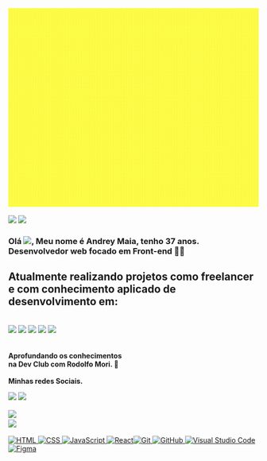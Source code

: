 <img src =https://github.com/MaiaAndrey31/DSFCSS/blob/master/img/WhatsApp-Video-2022-12-08-at-16.47.31.gif height=400px width=1210px>


![](https://img.shields.io/github/followers/MaiaAndrey31?logo=github&style=for-the-badge) ![](https://img.shields.io/github/stars/MaiaAndrey31?logo=github&style=for-the-badge)

### Olá <img src="https://raw.githubusercontent.com/kaueMarques/kaueMarques/master/hi.gif" width="30" />, Meu nome é Andrey Maia, tenho 37 anos. Desenvolvedor web focado em Front-end 👨‍💻<br>
## Atualmente realizando projetos como freelancer e com conhecimento aplicado de desenvolvimento em:<br>
<br>
<div>
    <img src="https://img.shields.io/badge/HTML5-E34F26?style=for-the-badge&logo=html5&logoColor=white" height=30px>
    <img src="https://img.shields.io/badge/CSS3-1572B6?style=for-the-badge&logo=css3&logoColor=white" height=30px>  
    <img src="https://img.shields.io/badge/JavaScript-323330?style=for-the-badge&logo=javascript&logoColor=F7DF1E" height=30px>  
    <img src="https://img.shields.io/badge/React-20232A?style=for-the-badge&logo=react&logoColor=61DAFB" height=30px> 
    <img src="https://img.shields.io/badge/Node.js-43853D?style=for-the-badge&logo=node.js&logoColor=white" height=30px> 
 </div>
 <br><br>
<b> Aprofundando os conhecimentos<br>
na Dev Club com Rodolfo Mori. 🚀</b> <br>
<br>
<b> Minhas redes Sociais.</b>

<a href="https://www.instagram.com/oandreymaia/"><img src="https://img.shields.io/badge/Instagram-E4405F?style=for-the-badge&logo=instagram&logoColor=white" height=40px></a>
<a href="https://www.linkedin.com/in/andrey-maia-85a0b7243/"><img src="https://img.shields.io/badge/LinkedIn-0077B5?style=for-the-badge&logo=linkedin&logoColor=white" height=40px><br>
 <br>
 <img src="https://github-readme-stats.vercel.app/api?username=MaiaAndrey31&theme=blue-green"><br>
<img src="https://github-readme-stats.vercel.app/api/top-langs/?username=MaiaAndrey31&theme=blue-green">
<div>
    <img height="50" src="https://user-images.githubusercontent.com/25181517/192158954-f88b5814-d510-4564-b285-dff7d6400dad.png" alt="HTML" title="HTML" />
    <img height="50" src="https://user-images.githubusercontent.com/25181517/183898674-75a4a1b1-f960-4ea9-abcb-637170a00a75.png" alt="CSS" title="CSS" />
    <img height="50" src="https://user-images.githubusercontent.com/25181517/117447155-6a868a00-af3d-11eb-9cfe-245df15c9f3f.png" alt="JavaScript" title="JavaScript" />
    <img height="50" src="https://user-images.githubusercontent.com/25181517/183897015-94a058a6-b86e-4e42-a37f-bf92061753e5.png" alt="React" title="React" /><img height="50" src="https://user-images.githubusercontent.com/25181517/192108372-f71d70ac-7ae6-4c0d-8395-51d8870c2ef0.png" alt="Git" title="Git" />
    <img height="50" src="https://user-images.githubusercontent.com/25181517/192108374-8da61ba1-99ec-41d7-80b8-fb2f7c0a4948.png" alt="GitHub" title="GitHub" />
    <img height="50" src="https://user-images.githubusercontent.com/25181517/192108891-d86b6220-e232-423a-bf5f-90903e6887c3.png" alt="Visual Studio Code" title="Visual Studio Code" />
  <img height="50" src="https://user-images.githubusercontent.com/25181517/189715289-df3ee512-6eca-463f-a0f4-c10d94a06b2f.png" alt="Figma" title="Figma" />	
</div>


<!--
**MaiaAndrey31/MaiaAndrey31** is a ✨ _special_ ✨ repository because its `README.md` (this file) appears on your GitHub profile.

Here are some ideas to get you started:

- 🔭 I’m currently working on ...
- 🌱 I’m currently learning ...
- 👯 I’m looking to collaborate on ...
- 🤔 I’m looking for help with ...
- 💬 Ask me about ...
- 📫 How to reach me: ...
- 😄 Pronouns: ...
- ⚡ Fun fact: ...
-->
